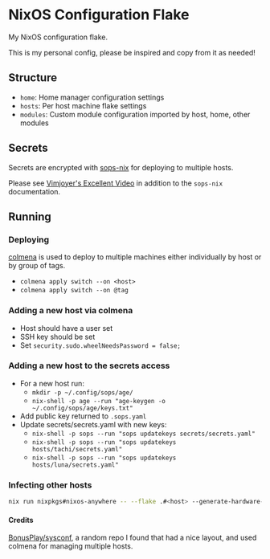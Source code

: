 # NixOS Configuration Flake

My NixOS configuration flake.

This is my personal config, please be inspired and copy from it as needed!

## Structure

- `home`: Home manager configuration settings
- `hosts`: Per host machine flake settings
- `modules`: Custom module configuration imported by host, home, other modules

## Secrets

Secrets are encrypted with [sops-nix](https://github.com/Mic92/sops-nix) for deploying to multiple hosts.

Please see [Vimjoyer's Excellent Video](https://www.youtube.com/watch?v=G5f6GC7SnhU) in addition to the `sops-nix` documentation.

## Running

### Deploying

[colmena](https://github.com/zhaofengli/colmena) is used to deploy to multiple machines either individually by host or by group of tags.

- `colmena apply switch --on <host>`
- `colmena apply switch --on @tag`

### Adding a new host via colmena

- Host should have a user set
- SSH key should be set
- Set `security.sudo.wheelNeedsPassword = false;`

### Adding a new host to the secrets access

- For a new host run:  
  - `mkdir -p ~/.config/sops/age/`
  - `nix-shell -p age --run "age-keygen -o ~/.config/sops/age/keys.txt"`
- Add public key returned to `.sops.yaml`
- Update secrets/secrets.yaml with new keys:  
  - `nix-shell -p sops --run "sops updatekeys secrets/secrets.yaml"`
  - `nix-shell -p sops --run "sops updatekeys hosts/tachi/secrets.yaml"`
  - `nix-shell -p sops --run "sops updatekeys hosts/luna/secrets.yaml"`

### Infecting other hosts

```bash
nix run nixpkgs#nixos-anywhere -- --flake .#<host> --generate-hardware-config nixos-generate-config ./hosts/<hosts>/hardware-configuration.nix --build-on-remote root@<ip>
```

#### Credits

[BonusPlay/sysconf](https://github.com/BonusPlay/sysconf), a random repo I found that had a nice layout, and used colmena for managing multiple hosts.
